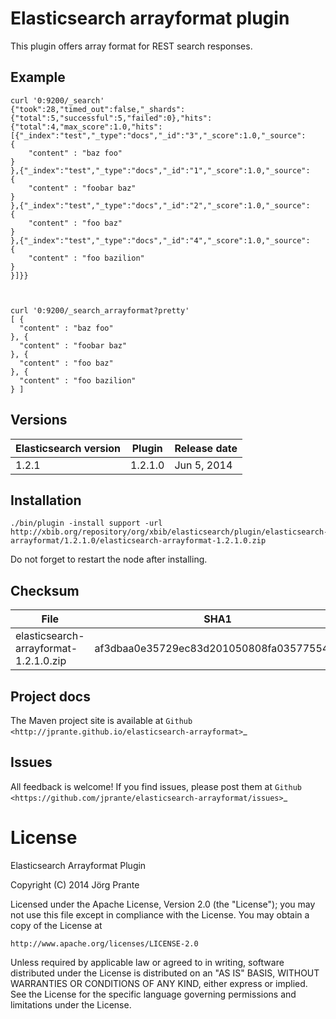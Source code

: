 
# Elasticsearch arrayformat plugin

This plugin offers array format for REST search responses.

## Example

    
    curl '0:9200/_search'
    {"took":28,"timed_out":false,"_shards":{"total":5,"successful":5,"failed":0},"hits":{"total":4,"max_score":1.0,"hits":[{"_index":"test","_type":"docs","_id":"3","_score":1.0,"_source":
    {
        "content" : "baz foo"
    }
    },{"_index":"test","_type":"docs","_id":"1","_score":1.0,"_source":
    {
        "content" : "foobar baz"
    }
    },{"_index":"test","_type":"docs","_id":"2","_score":1.0,"_source":
    {
        "content" : "foo baz"
    }
    },{"_index":"test","_type":"docs","_id":"4","_score":1.0,"_source":
    {
        "content" : "foo bazilion"
    }
    }]}}
    
    
    
    curl '0:9200/_search_arrayformat?pretty'
    [ {
      "content" : "baz foo"
    }, {
      "content" : "foobar baz"
    }, {
      "content" : "foo baz"
    }, {
      "content" : "foo bazilion"
    } ]


## Versions

| Elasticsearch version    | Plugin      | Release date |
| ------------------------ | ----------- | -------------|
| 1.2.1                    | 1.2.1.0     | Jun  5, 2014 |

## Installation

```
./bin/plugin -install support -url http://xbib.org/repository/org/xbib/elasticsearch/plugin/elasticsearch-arrayformat/1.2.1.0/elasticsearch-arrayformat-1.2.1.0.zip
```

Do not forget to restart the node after installing.

## Checksum

| File                                          | SHA1                                     |
| --------------------------------------------- | -----------------------------------------|
| elasticsearch-arrayformat-1.2.1.0.zip         | af3dbaa0e35729ec83d201050808fa035775547c |

## Project docs

The Maven project site is available at `Github <http://jprante.github.io/elasticsearch-arrayformat>`_

## Issues

All feedback is welcome! If you find issues, please post them at `Github <https://github.com/jprante/elasticsearch-arrayformat/issues>`_

# License

Elasticsearch Arrayformat Plugin

Copyright (C) 2014 Jörg Prante

Licensed under the Apache License, Version 2.0 (the "License");
you may not use this file except in compliance with the License.
You may obtain a copy of the License at

    http://www.apache.org/licenses/LICENSE-2.0

Unless required by applicable law or agreed to in writing, software
distributed under the License is distributed on an "AS IS" BASIS,
WITHOUT WARRANTIES OR CONDITIONS OF ANY KIND, either express or implied.
See the License for the specific language governing permissions and
limitations under the License.
